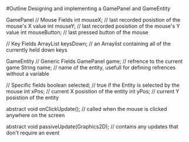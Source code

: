 #Outline
Designing and implementing a GamePanel and GameEntity


GamePanel
  // Mouse Fields
  int mouseX; // last recorded posistion of the mouse's X value
  int mouseY; // last recorded posistion of the mouse's Y value
  int mouseButton; // last pressed button of the mouse
  
  // Key Fields
  ArrayList<KeyEvent> keysDown; // an Arraylist containing all of the currently held down keys
  
GameEntity
  // Generic Fields
  GamePanel game; // refrence to the current game
  String name; // name of the entity, usefull for defining refrences without a variable

  // Specific fields
  boolean selected; // true if the Entity is selected by the mouse
  int xPos; // current X posistion of the entity
  int yPos; // current Y posistion of the entity
  
  abstract void onClickUpdate(); // called when the mouse is clicked anywhere on the screen
  
  abstract void passiveUpdate(Graphics2D); // contains any updates that don't require an event
